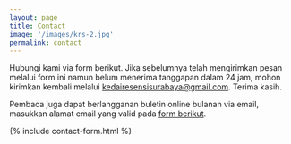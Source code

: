 ```yaml
---
layout: page
title: Contact
image: '/images/krs-2.jpg'
permalink: contact
---
```


Hubungi kami via form berikut. Jika sebelumnya telah mengirimkan pesan melalui form ini namun belum menerima tanggapan dalam 24 jam, mohon kirimkan kembali melalui [kedairesensisurabaya@gmail.com](mailto:kedairesensisurabaya@gmail.com). Terima kasih.

Pembaca juga dapat berlangganan buletin online bulanan via email, masukkan alamat email yang valid pada [form berikut](https://mailchi.mp/462e3f5348dd/terima-buletin-krs).

{% include contact-form.html %}

